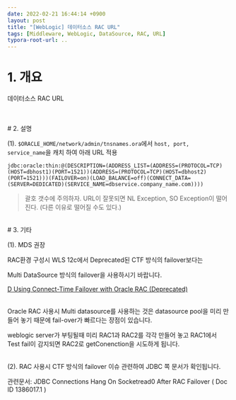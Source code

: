 ```yaml
---
date: 2022-02-21 16:44:14 +0900
layout: post
title: "[WebLogic] 데이터소스 RAC URL"
tags: [Middleware, WebLogic, DataSource, RAC, URL]
typora-root-url: ..
---
```


# 1. 개요

데이터소스 RAC URL

<br><br># 2. 설명

(1). `$ORACLE_HOME/network/admin/tnsnames.ora`에서 `host, port, service_name`을 캐치 하여 아래 URL 적용

```
jdbc:oracle:thin:@(DESCRIPTION=(ADDRESS_LIST=(ADDRESS=(PROTOCOL=TCP)(HOST=dbhost1)(PORT=1521))(ADDRESS=(PROTOCOL=TCP)(HOST=dbhost2)(PORT=1521)))(FAILOVER=on)(LOAD_BALANCE=off)(CONNECT_DATA=(SERVER=DEDICATED)(SERVICE_NAME=dbservice.company_name.com))))
```

> 괄호 갯수에 주의하자. URL이 잘못되면 NL Exception, SO Exception이 떨어진다. (다른 이유로 떨어질 수도 있다.)

<br>
# 3. 기타

(1). MDS 권장

RAC환경 구성시 WLS 12c에서 Deprecated된 CTF 방식의 failover보다는

Multi DataSource 방식의 failover을 사용하시기 바랍니다.

[D Using Connect-Time Failover with Oracle RAC (Deprecated)](https://docs.oracle.com/cd/E24329_01/web.1211/e24367/connecttime.htm)

<br>
Oracle RAC 사용시 Multi datasource를 사용하는 것은 datasource pool을 미리 만들어 놓기 때문에 fail-over가 빠르다는 장점이 있습니다.

weblogic server가 부팅될때 미리 RAC1과 RAC2를 각각 만들어 놓고 RAC1에서 Test fail이 감지되면 RAC2로 getConenction을 시도하게 됩니다.

<br>
(2). RAC 사용시 CTF 방식의 failover 이슈 관련하여 JDBC 쪽 문서가 확인됩니다.

관련문서: JDBC Connections Hang On Socketread0 After RAC Failover ( Doc ID 1386017.1 )
